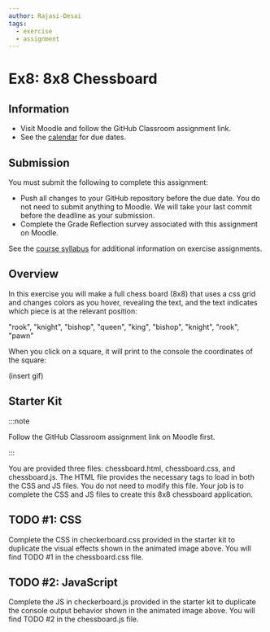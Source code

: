 ```yaml
---
author: Rajasi-Desai
tags:
  - exercise
  - assignment
---
```


# Ex8: 8x8 Chessboard

## Information

- Visit Moodle and follow the GitHub Classroom assignment link.
- See the [calendar](/docs/information/schedule/#exercises) for due
  dates.

## Submission

You must submit the following to complete this assignment:

- Push all changes to your GitHub repository before the due date. You
  do not need to submit anything to Moodle. We will take your last
  commit before the deadline as your submission.
- Complete the Grade Reflection survey associated with this assignment
  on Moodle.

See the [course syllabus](/docs/information/syllabus/#exercises) for
additional information on exercise assignments.

## Overview
In this exercise you will make a full chess board (8x8) that uses a css grid and changes colors as you hover, revealing the text, and the text indicates which piece is at the relevant position:

"rook", "knight", "bishop", "queen", "king", "bishop", "knight", "rook", "pawn"

When you click on a square, it will print to the console the coordinates of the square:

(insert gif)

## Starter Kit

:::note

Follow the GitHub Classroom assignment link on Moodle first.

:::

You are provided three files: chessboard.html, chessboard.css, and chessboard.js. The HTML file provides the necessary tags to load in both the CSS and JS files. You do not need to modify this file. Your job is to complete the CSS and JS files to create this 8x8 chessboard application.

## TODO #1: CSS

Complete the CSS in checkerboard.css provided in the starter kit to duplicate the visual effects shown in the animated image above.
You will find TODO #1 in the chessboard.css file.

## TODO #2: JavaScript

Complete the JS in checkerboard.js provided in the starter kit to duplicate the console output behavior shown in the animated image above.
You will find TODO #2 in the chessboard.js file.


